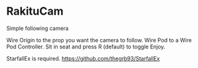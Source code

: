 # RakituCam
Simple following camera

Wire Origin to the prop you want the camera to follow.
Wire Pod to a Wire Pod Controller.
Sit in seat and press R (default) to toggle
Enjoy.

StarfallEx is required.
https://github.com/thegrb93/StarfallEx
